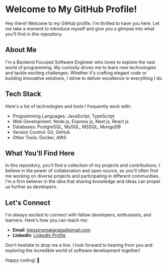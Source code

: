 # Welcome to My GitHub Profile!

Hey there! Welcome to my GitHub profile. I'm thrilled to have you here. Let me take a moment to introduce myself and give you a glimpse into what you'll find in this repository.

## About Me

I'm a Backend Focused Software Engineer who loves to explore the vast world of programming. My curiosity drives me to learn new technologies and tackle exciting challenges. Whether it's crafting elegant code or building innovative solutions, I strive to deliver excellence in everything I do.

## Tech Stack

Here's a list of technologies and tools I frequently work with:

- Programming Languages: JavaScript, TypeScript
- Web Development: Node.js, Express js, Nest js, React js
- Databases: PostgreSQL, MySQL, MSSQL, MongoDB
- Version Control: Git, GitHub
- Other Tools: Docker, AWS

## What You'll Find Here

In this repository, you'll find a collection of my projects and contributions. I believe in the power of collaboration and open source, so you'll often find me working on diverse projects and participating in different communities. I'm a firm believer in the idea that sharing knowledge and ideas can propel us further as developers.

## Let's Connect

I'm always excited to connect with fellow developers, enthusiasts, and learners. Here's how you can reach me:

- **Email**: [blessingmakaraba@gmail.com](mailto:blessingmakaraba@gmail.com)
- **LinkedIn**: [LinkedIn Profile](https://www.linkedin.com/in/blessing-makaraba-85329215a/)

Don't hesitate to drop me a line. I look forward to hearing from you and exploring the incredible world of software development together!

Happy coding! 🚀
